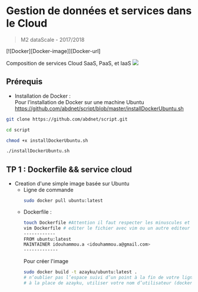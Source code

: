 # Gestion de données et services dans le Cloud
> M2 dataScale - 2017/2018

[![Docker][Docker-image]][Docker-url]

Composition de services Cloud SaaS, PaaS, et IaaS
![](https://scontent-cdg2-1.xx.fbcdn.net/v/t34.0-0/p280x280/25675440_158228021613592_420563558_n.png?oh=8eb315a8b276892b2b54050fc3d5da86&oe=5A416C4E)

## Prérequis
- Installation de Docker :  
Pour l’installation de Docker sur une machine Ubuntu
https://github.com/abdnet/script/blob/master/installDockerUbuntu.sh

```sh
git clone https://github.com/abdnet/script.git
```
```sh
cd script

chmod +x installDockerUbuntu.sh

./installDockerUbuntu.sh

```

## TP 1 : Dockerfile && service cloud
* Creation d'une simple image basée sur Ubuntu 
  * Ligne de commande
    ```sh
    sudo docker pull ubuntu:latest
    ```
  * Dockerfile : 
    ```sh
    touch Dockerfile #Attention il faut respecter les minuscules et majuscules
    vim Dockerfile # editer le fichier avec vim ou un autre editeur 
    ------------
    FROM ubuntu:latest
    MAINTAINER idouhammou.a <idouhammou.a@gmail.com>
    -------------
    ```
    Pour créer l'image
    ```sh
    sudo docker build -t azayku/ubuntu:latest .
    # n’oublier pas l’espace suivi d’un point à la fin de votre ligne      de commande
    # à la place de azayku, utiliser votre nom d’utilisateur (dockerhub)

